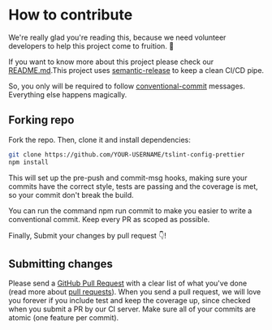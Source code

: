 # How to contribute

We're really glad you're reading this, because we need volunteer developers to help this project come to fruition. :clap:

 If you want to know more about this project please check our [README.md](https://github.com/prettier/tslint-config-prettier/blob/master/README.md).This project uses [semantic-release](https://github.com/semantic-release/semantic-release) to keep a clean CI/CD pipe.

So, you only will be required to follow [conventional-commit](https://github.com/commitizen/conventional-commit-types) messages. Everything else happens magically.

## Forking repo

Fork the repo. Then, clone it and install dependencies:

```bash
git clone https://github.com/YOUR-USERNAME/tslint-config-prettier
npm install
```

This will set up the pre-push and commit-msg hooks, making sure your commits have the correct style, tests are passing and the coverage is met, so your commit don't break the build.

You can run the command npm run commit to make you easier to write a conventional commit. Keep every PR as scoped as possible.

Finally, Submit your changes by pull request :point_down:!

## Submitting changes

Please send a [GitHub Pull Request](https://github.com/prettier/tslint-config-prettier/pull/new/master) with a clear list of what you've done (read more about [pull requests](http://help.github.com/pull-requests/)). When you send a pull request, we will love you forever if you include test and keep the coverage up, since checked when you submit a PR by our CI server. Make sure all of your commits are atomic (one feature per commit).
